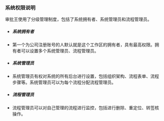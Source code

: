 ### 系统权限说明
审批王使用了分级管理制度，包括了系统拥有者、系统管理员和流程管理员。

 - ##### 系统拥有者
  - 第一个为公司注册账号的人默认就是这个工作区的拥有者，具有最高权限。拥有者可以设置多个系统管理员、流程管理员。 
 
 - ##### 系统管理员
  - 系统管理员有权对系统的所有后台进行设置，包括组织架构、流程表单、流程步骤等。系统管理员可以为每个流程分配流程管理员。
 
 - ##### 流程管理员
 - 流程管理员可以对自己管理的流程进行监控，包括进行删除、重定位、转签核操作。
